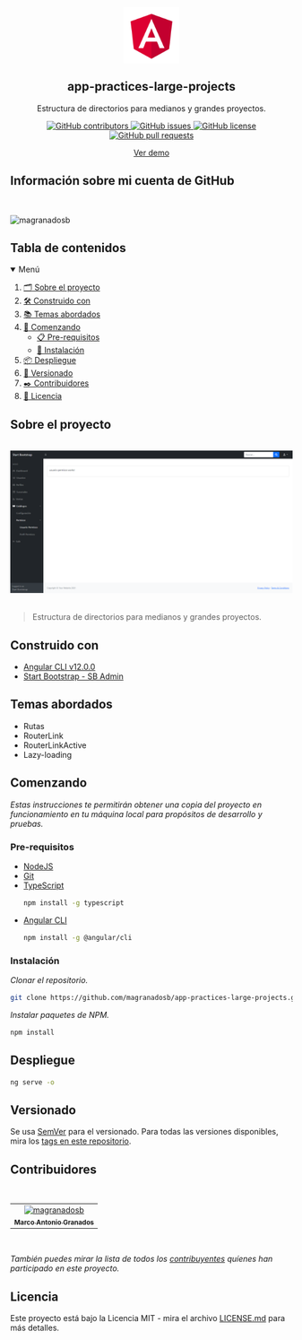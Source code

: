 

<p align="center">
 <img width="100px" src="./src/assets/img/logo.png" align="center" alt="GitHub Readme Stats" />
 <h2 align="center">app-practices-large-projects</h2>
 <p align="center"> Estructura de directorios para medianos y grandes proyectos.</p>
</p>
  <p align="center">
     <a href="https://github.com/magranadosb/app-practices-large-projects/graphs/contributors">
      <img alt="GitHub contributors" src="https://img.shields.io/github/contributors/magranadosb/app-practices-large-projects.svg?style=for-the-badge" />
     </a>
     <a href="https://github.com/magranadosb/app-practices-large-projects/issues">
      <img alt="GitHub issues" src="https://img.shields.io/github/issues/magranadosb/app-practices-large-projects.svg?style=for-the-badge" />
     </a>
     <a href="https://github.com/magranadosb/app-practices-large-projects/blob/main/LICENSE.md">
      <img alt="GitHub license" src="https://img.shields.io/github/license/magranadosb/app-practices-large-projects.svg?style=for-the-badge" />
     </a>
     <a href="https://github.com/magranadosb/app-practices-large-projects/pulls">
      <img alt="GitHub pull requests" src="https://img.shields.io/github/issues-pr/magranadosb/app-practices-large-projects.svg?style=for-the-badge" />
     </a>
</p>
<p align="center">
    <a href="https://stackblitz.com/github/magranadosb/app-practices-large-projects">Ver demo</a>
</p>

## Información sobre mi cuenta de GitHub

<br/>

![magranadosb](https://github-readme-stats.vercel.app/api?username=magranadosb&show_icons=true)

## Tabla de contenidos

<details open="open">
  <summary>Menú</summary>
  <ol>
    <li><a href="#sobre-el-proyecto">🗂️ Sobre el proyecto</a></li>
    <li><a href="#construido-con">🛠️ Construido con</a></li>
    <li><a href="#temas-abordados">📚 Temas abordados</a></li>
    <li>
      <a href="#comenzando">🚀 Comenzando</a>
      <ul>
        <li><a href="#pre-requisitos">📋 Pre-requisitos</a></li>
        <li><a href="#instalación">🔧 Instalación</a></li>
      </ul>
    </li>
    <li><a href="#despliegue">📦 Despliegue</a></li>
    <li><a href="#versionado">📌 Versionado</a></li>
    <li><a href="#contribuidores">✒️ Contribuidores</a></li>
    <li><a href="#licencia">📄 Licencia</a></li>
  </ol>
</details>

## Sobre el proyecto

&nbsp;
![](./src/assets/img/header.png)
&nbsp;
 >Estructura de directorios para medianos y grandes proyectos.

## Construido con

* [Angular CLI v12.0.0](https://angular.io/)
* [Start Bootstrap - SB Admin](https://github.com/startbootstrap/startbootstrap-sb-admin)

## Temas abordados

* Rutas
* RouterLink
* RouterLinkActive
* Lazy-loading

## Comenzando

_Estas instrucciones te permitirán obtener una copia del proyecto en funcionamiento en tu máquina local para propósitos de desarrollo y pruebas._

### Pre-requisitos

* [NodeJS](https://nodejs.org/en/)
* [Git](https://git-scm.com)
* [TypeScript](https://www.typescriptlang.org/download)
  ```sh
  npm install -g typescript
  ```
* [Angular CLI](https://angular.io/cli)
  ```sh
  npm install -g @angular/cli
  ```

### Instalación

_Clonar el repositorio._
```sh
git clone https://github.com/magranadosb/app-practices-large-projects.git
```

_Instalar paquetes de NPM._

```sh
npm install
```
## Despliegue

```sh
ng serve -o
```

## Versionado

Se usa [SemVer](http://semver.org/) para el versionado. Para todas las versiones disponibles, mira los [tags en este repositorio](https://github.com/magranadosb/app-practices-large-projects/tags).

## Contribuidores
&nbsp;

<table>
  <tr>
    <td align="center">
      <a href="https://github.com/magranadosb">
        <img src="https://avatars.githubusercontent.com/u/75822956" width="50px;" alt="magranadosb"/><br>
        <sub>
          <b>Marco Antonio Granados</b>
        </sub>
      </a>
    </td>
  </tr>
</table>
&nbsp;

_También puedes mirar la lista de todos los [contribuyentes](https://github.com/magranadosb/app-practices-large-projects/graphs/contributors) quíenes han participado en este proyecto._

## Licencia

Este proyecto está bajo la Licencia MIT - mira el archivo [LICENSE.md](LICENSE.md) para más detalles.
